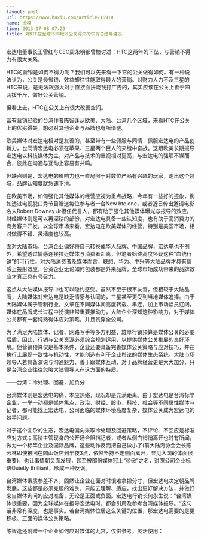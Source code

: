 ```yaml
---
layout: post
url: https://www.huxiu.com/article/16918
name: 虎嗅
time: 2013-07-08 07:29
title: 对HTC在全球不同地区公关得失的中肯总结与建议
---
```

宏达电董事长王雪红与CEO周永明都曾检讨过：HTC这两年的下坠，与营销不得力有很大关系。

HTC的营销是如何不得力呢？我们可以先来看一下它的公关做得如何。有一种说法认为，公关是最省钱、效益却往往能取得最大的营销。对财力人力不及三星的HTC来说，是无法跟强大对手直接血拼烧钱打广告的，其实应该在公关上善于四两拨千斤，做好公关营销。

但看上去，HTC在公关上有很大改善空间。

富有营销经验的台湾作者陈智逢从欧美、大陆、台湾几个区域，来看HTC在公关上的优劣得失。想必对其他企业与品牌也有所借鉴。

欧美媒体对宏达电相对是友善的，甚至带有一些佩服与同情：佩服宏达电的产品创新力，也同情宏达电必须在苹果、三星两个巨人的夹缝中奋战。这跟欧美长期报导宏达电以科技媒体为主，对产品与技术的重视相对更高，与宏达电的强项不谋而合，彼此在沟通与互动上容易有共鸣。

但缺点则是，宏达电的影响力也一直局限于对数位产品有兴趣的玩家，走出这个领域，品牌认知度就急速下滑。

在欧美市场，如何强化其他媒体的经营应视为重点战略，今年有一些好的迹象，例如透过电视脱口秀节目赠送每位参与者一台New htc one，或者近日传出邀请电影名人Robert Downey Jr担任代言人，都有助于强化其他媒体曝光与报导的效应。财经媒体则是可以再深耕的部份，对宏达电具备一些认知度，也有助于高消费力的商务客户开发。以全球市场来看，宏达电在欧美媒体的经营，特别是美国市场，相对做得不错、灵活度也较高。

面对大陆市场，台湾企业偏好将自己转换成华人品牌、中国品牌，宏达电也不例外，希望透过情感连接拉近媒体与消费者距离，但笔者始终高度怀疑这种“血统行销”的可行性。对大陆消费者及媒体而言，联想、华为、中兴等大陆品牌才具有情感上投射效应，台资企业无论如何包装都是外来品牌，全球市场成功带来的品牌效应才真正具有号召力。

这点从大陆媒体报导中也可以隐约感受。虽然不至于很不友善，但相较于大陆品牌，大陆媒体对宏达电是缺乏情感与认同的，三星甚至更受到当地媒体追捧。由于大陆媒体属于管制行业，文章在不同媒体间高度转载、串连，加上市场幅员辽阔，媒体在品牌成长过程中扮演非常重要推动力，大陆企业深知这种影响力，对于媒体公关都有一套纯熟得体应对策略，并且贯穿全公司。

为了满足大陆媒体、记者、网路写手等多方利益，雄厚行销预算是媒体公关的必要后盾，因此，行销与公关资源必须综合规划运用，以提供媒体公关推展的良好环境。但营销预算仅是基本条件，企业还要具备完善媒体公关策略与应对技巧，并在执行上展现一致性与机动性，才能创造有利于企业舆论的媒体生态系统。大陆市场领导人若具备演说与沟通魅力，善于跟媒体互动，对于品牌经营更是大大加分，只是台湾企业往往忽略大陆领导人在这方面的特质。

——台湾：冷处理、回避，加负分

台湾媒体则是宏达电的痛，本应热络，现况却是充满距离。由于宏达电是台湾标竿企业，一举一动都是媒体焦点，政治、财经、股市、科技、社会等不同属性媒体与记者，都可能找上宏达电，公司面临的媒体环境高度复杂，媒体公关成为宏达电的棘手问题。

对于这个复杂的生态，宏达电偏向采取冷处理及回避策略，不评论、不回应是标准应对方式；高阶主管现身的公开场合阻挡记者，或者从侧门悄悄离开也时有所闻，做为一个标竿企业及国际品牌，这些动作反而把自己做小了(前大陆海协会会长陈云林即使被困在圆山饭店到半夜3点，依然坚持不走侧面离开，显见大国的体面很重要)，也让事情朝负面发展，甚至被部份媒体冠上“骄傲”之名，对照公司企业标语Quietly Brilliant，形成一种反讽。

台湾媒体素质参差不齐，固然让企业在面对时很难拿捏分寸，但宏达电决定朝品牌发展，这些都是必须克服的难关，只能去理解、适应，找出更好解决方法，并做好来自媒体询问的应对准备，无论是正面或负面。宏达电行销长何永生说：”台湾媒体很重要，因为全球媒体在报导宏达电时，都会引用及参考台湾媒体报导。“这句话非常有深度，也是事实。若台湾媒体位居这么关键的位置，那宏达电需要的是更积极、正面的媒体公关策略。

陈智逢还附赠一个企业如何应对媒体的九宫，仅供参考，灵活使用：


